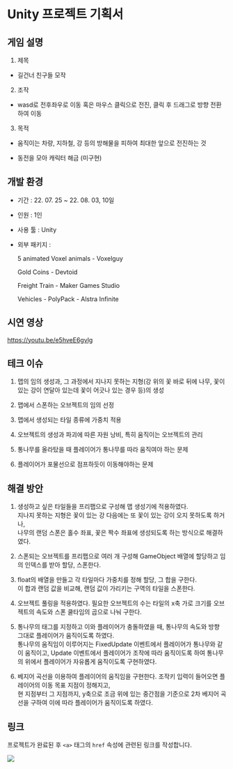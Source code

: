 # Unity 프로젝트 기획서

## 게임 설명

1. 제목

- 길건너 친구들 모작

2. 조작

- wasd로 전후좌우로 이동 혹은 마우스 클릭으로 전진, 클릭 후 드래그로 방향 전환하여 이동

3. 목적

- 움직이는 차량, 지하철, 강 등의 방해물을 피하여 최대한 앞으로 전진하는 것

- 동전을 모아 캐릭터 해금 (미구현)

## 개발 환경

- 기간 : 22. 07. 25 ~ 22. 08. 03, 10일
  
- 인원 : 1인
  
- 사용 툴 : Unity
  
- 외부 패키지 :

  5 animated Voxel animals - Voxelguy
  
  Gold Coins - Devtoid
  
  Freight Train - Maker Games Studio
  
  Vehicles - PolyPack - Alstra Infinite

## 시연 영상

https://youtu.be/e5hveE6gvlg

## 테크 이슈

1.  맵의 임의 생성과, 그 과정에서 지나지 못하는 지형(강 위의 꽃 바로 뒤에 나무, 꽃이 있는 강이 연달아 있는데 꽃이 어긋나 있는 경우 등)의 생성

2.  맵에서 스폰하는 오브젝트의 임의 선정

3.  맵에서 생성되는 타일 종류에 가중치 적용

4.  오브젝트의 생성과 파괴에 따른 자원 낭비, 특히 움직이는 오브젝트의 관리

5.  통나무를 올라탔을 때 플레이어가 통나무를 따라 움직여야 하는 문제

6.  플레이어가 포물선으로 점프하듯이 이동해야하는 문제

## 해결 방안

1.  생성하고 싶은 타일들을 프리팹으로 구성해 맵 생성기에 적용하였다.  
지나지 못하는 지형은 꽃이 있는 강 다음에는 또 꽃이 있는 강이 오지 못하도록 하거나,  
나무의 랜덤 스폰은 홀수 좌표, 꽃은 짝수 좌표에 생성되도록 하는 방식으로 해결하였다.

2.  스폰되는 오브젝트를 프리팹으로 여러 개 구성해 GameObject 배열에 할당하고 임의 인덱스를 받아 할당, 스폰한다.

3.  float의 배열을 만들고 각 타일마다 가중치를 정해 할당, 그 합을 구한다.  
이 합과 랜덤 값을 비교해, 랜덤 값이 가리키는 구역의 타일을 스폰한다.

4.  오브젝트 풀링을 적용하였다. 필요한 오브젝트의 수는 타일의 x축 가로 크기를 오브젝트의 속도와 스폰 쿨타임의 곱으로 나눠 구한다.

5.  통나무의 태그를 지정하고 이와 플레이어가 충돌하였을 때, 통나무의 속도와 방향 그대로 플레이어가 움직이도록 하였다.  
    통나무의 움직임이 이루어지는 FixedUpdate 이벤트에서 플레이어가 통나무와 같이 움직이고, Update 이벤트에서 플레이어가 조작에 따라 움직이도록 하여 통나무의 위에서 플레이어가 자유롭게 움직이도록 구현하였다.
    
6.  베지어 곡선을 이용하여 플레이어의 움직임을 구현한다. 조작키 입력이 들어오면 플레이어의 이동 목표 지점이 정해지고,  
현 지점부터 그 지점까지, y축으로 조금 위에 있는 중간점을 기준으로 2차 베지어 곡선을 구하여 이에 따라 플레이어가 움직이도록 하였다.


## 링크
프로젝트가 완료된 후 `<a>` 태그의 `href` 속성에 관련된 링크를 작성합니다.

<a href="https://www.youtube.com"><img src="https://img.shields.io/badge/Youtube-FF0000?style=for-the-badge&logo=Youtube&logoColor=white"></a>
